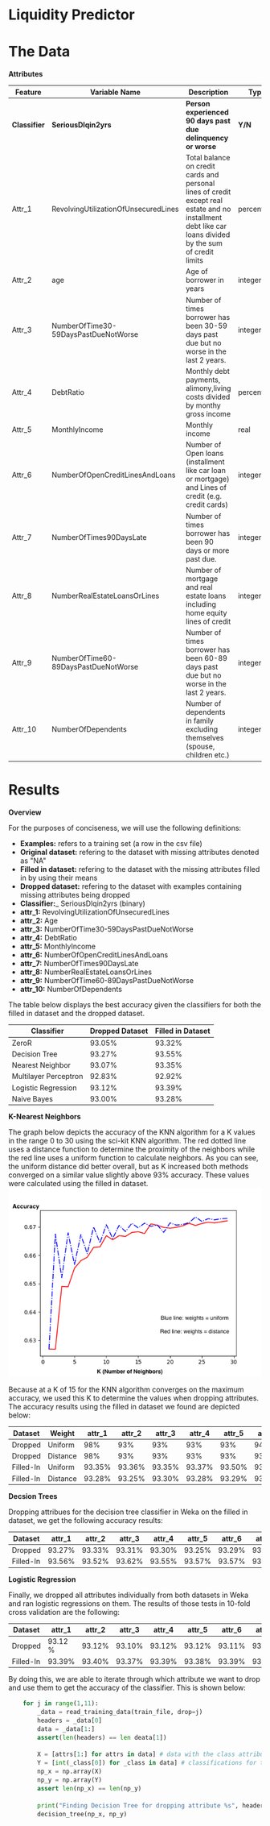 # Liquidity Predictor



# The Data

__Attributes__

Feature |Variable Name | Description | Type |
--------|--------------|-------------|------|
__Classifier__ | __SeriousDlqin2yrs__ | __Person experienced 90 days past due delinquency or worse__ | __Y/N__ |
Attr_1 | RevolvingUtilizationOfUnsecuredLines | Total balance on credit cards and personal lines of credit except real estate and no installment debt like car loans divided by the sum of credit limits | percentage
Attr_2 |age | Age of borrower in years | integer
Attr_3 | NumberOfTime30-59DaysPastDueNotWorse | Number of times borrower has been 30-59 days past due but no worse in the last 2 years. | integer
Attr_4 | DebtRatio | Monthly debt payments, alimony,living costs divided by monthy gross income | percentage
Attr_5 | MonthlyIncome | Monthly income | real
Attr_6 | NumberOfOpenCreditLinesAndLoans | Number of Open loans (installment like car loan or mortgage) and Lines of credit (e.g. credit cards) | integer
Attr_7 | NumberOfTimes90DaysLate | Number of times borrower has been 90 days or more past due. | integer
Attr_8 | NumberRealEstateLoansOrLines | Number of mortgage and real estate loans including home equity lines of credit | integer
Attr_9 | NumberOfTime60-89DaysPastDueNotWorse | Number of times borrower has been 60-89 days past due but no worse in the last 2 years. | integer
Attr_10 | NumberOfDependents | Number of dependents in family excluding themselves (spouse, children etc.) | integer


# Results

__Overview__

For the purposes of conciseness, we will use the following definitions:
- __Examples:__ refers to a training set (a row in the csv file)
- __Original dataset:__ refering to the dataset with missing attributes denoted as "NA"
- __Filled in dataset:__ refering to the dataset with the missing attributes filled in by using their means
- __Dropped dataset:__ refering to the dataset with examples containing missing attributes being dropped
- __Classifier:___ SeriousDlqin2yrs (binary)
- __attr_1:__ RevolvingUtilizationOfUnsecuredLines
- __attr_2:__ Age
- __attr_3:__ NumberOfTime30-59DaysPastDueNotWorse
- __attr_4:__ DebtRatio
- __attr_5:__ MonthlyIncome
- __attr_6:__ NumberOfOpenCreditLinesAndLoans
- __attr_7:__ NumberOfTimes90DaysLate
- __attr_8:__ NumberRealEstateLoansOrLines
- __attr_9:__ NumberOfTime60-89DaysPastDueNotWorse
- __attr_10:__ NumberOfDependents

The table below displays the best accuracy given the classifiers for both the filled in dataset
and the dropped dataset.

Classifier | Dropped Dataset | Filled in Dataset |
-----------|-----------------|-------------------|
ZeroR					|   93.05%  |   93.32%   |
Decision Tree 			| 	93.27%	|	93.55%	 |
Nearest Neighbor 		| 	93.07%	|	93.35%	 |
Multilayer Perceptron 	|	92.83%	|	92.92%	 |
Logistic Regression 	|	93.12%	|	93.39%	 |
Naive Bayes 			|	93.00%	|	93.28%	 |



__K-Nearest Neighbors__

The graph below depicts the accuracy of the KNN algorithm for a K values in the range 0 to 30 using the sci-kit KNN algorithm. The red 
dotted line uses a distance function to determine the proximity of the neighbors while the red line 
uses a uniform function to calculate neighbors. As you can see, the uniform distance 
did better overall, but as K increased both methods converged on a similar value 
slightly above 93% accuracy. These values were calculated using the filled in dataset.
![KNN Graph](/graphs/KNN_smalldata.png)


Because at a K of 15 for the KNN algorithm converges on the maximum accuracy, we used this K to 
determine the values when dropping attributes. The accuracy results using the filled in dataset 
we found are depicted below: 


Dataset | Weight |attr_1 | attr_2 | attr_3 | attr_4 | attr_5 | attr_6 | attr_7 | attr_8 | attr_9 | attr_10 |
--------|--------|-------|--------|--------|--------|--------|--------|--------|--------|--------|---------|
Dropped | Uniform| 98%   |93%     | 93%    | 93% 	|93%     | 94%    |	93%	   |  93%	|  93%   | 93%	   |
Dropped | Distance|98%   |93%     | 93%    | 93%    |93%     | 93%    |	93%	   |  93%	|  93%   | 93%	   |
Filled-In| Uniform|93.35% |93.36% | 93.35% | 93.37% |93.50%  | 93.35% |	93.35% |  93.35%|  93.35%| 93.35%  |
Filled-In| Distance|93.28%|93.25% | 93.30% | 93.28% |93.29%  | 93.26% |	93.29% |  93.30%|  93.30% | 93.30% |

__Decsion Trees__

Dropping attribues for the decision tree classifier in Weka on the filled in dataset, we get the following 
accuracy results:

Dataset | attr_1 | attr_2 | attr_3 | attr_4 | attr_5 | attr_6 | attr_7 | attr_8 | attr_9 | attr_10 |
--------|--------|--------|--------|--------|--------|--------|--------|--------|--------|---------|
Dropped  | 93.27%| 93.33% | 93.31% | 93.30% |93.25%  | 93.29% |93.10% | 93.34% |  93.27%| 93.34%  |
Filled-In| 93.56%| 93.52% | 93.62% | 93.55% | 93.57% | 93.57% | 93.43% | 93.61% | 93.50% | 93.57%  | 


__Logistic Regression__

Finally, we dropped all attributes individually from both datasets in Weka and ran logistic regressions on them. The results of those tests in 10-fold cross validation are the following:

Dataset | attr_1 | attr_2 | attr_3 | attr_4 | attr_5 | attr_6 | attr_7 | attr_8 | attr_9 | attr_10 |
--------|--------|--------|--------|--------|--------|--------|--------|--------|--------|---------|
Dropped  |93.12 %| 93.12% | 93.10% | 93.12% | 93.12% | 93.11% | 93.06% | 93.11% |  93.07%| 93.13%  |
Filled-In| 93.39%| 93.40% | 93.37% | 93.39% | 93.38% | 93.39% | 93.32% | 93.38% | 93.33% | 93.39%  | 




By doing this, we are able to iterate through which attribute we want to drop and use them to get
the accuracy of the classifier. This is shown below:

```python
	for j in range(1,11):
		_data = read_training_data(train_file, drop=j)
		headers = _data[0]
		data = _data[1:]
		assert(len(headers) == len deata[1])
		
		X = [attrs[1:] for attrs in data] # data with the class attribute missing
		Y = [int(_class[0]) for _class in data] # classifications for the data	
		np_x = np.array(X)
		np_y = np.array(Y)
		assert len(np_x) == len(np_y)
		
		print("Finding Decision Tree for dropping attribute %s", headers[j])
		decision_tree(np_x, np_y)
```
